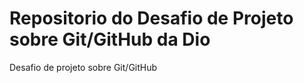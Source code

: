 #  Repositorio  do Desafio  de Projeto  sobre Git/GitHub da Dio
Desafio de projeto sobre Git/GitHub
